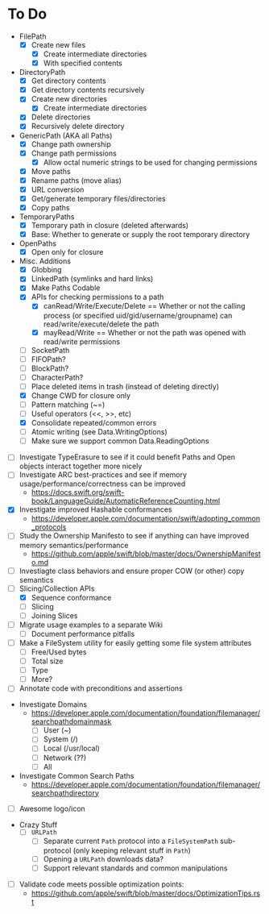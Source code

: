 # To Do
- FilePath
  - [x] Create new files
    - [x] Create intermediate directories
    - [x] With specified contents
- DirectoryPath
  - [x] Get directory contents
  - [x] Get directory contents recursively
  - [x] Create new directories
    - [x] Create intermediate directories
  - [x] Delete directories
  - [x] Recursively delete directory
- GenericPath (AKA all Paths)
  - [x] Change path ownership
  - [x] Change path permissions
    - [x] Allow octal numeric strings to be used for changing permissions
  - [x] Move paths
  - [x] Rename paths (move alias)
  - [x] URL conversion
  - [x] Get/generate temporary files/directories
  - [x] Copy paths
- TemporaryPaths
  - [x] Temporary path in closure (deleted afterwards)
  - [x] Base: Whether to generate or supply the root temporary directory
- OpenPaths
  - [x] Open only for closure
- Misc. Additions
  - [x] Globbing
  - [x] LinkedPath (symlinks and hard links)
  - [x] Make Paths Codable
  - [x] APIs for checking permissions to a path
    - [x] canRead/Write/Execute/Delete == Whether or not the calling process (or specified uid/gid/username/groupname) can read/write/execute/delete the path
    - [x] mayRead/Write == Whether or not the path was opened with read/write permissions
  - [ ] SocketPath
  - [ ] FIFOPath?
  - [ ] BlockPath?
  - [ ] CharacterPath?
  - [ ] Place deleted items in trash (instead of deleting directly)
  - [x] Change CWD for closure only
  - [ ] Pattern matching (~=)
  - [ ] Useful operators (<<, >>, etc)
  - [x] Consolidate repeated/common errors
  - [ ] Atomic writing (see Data.WritingOptions)
  - [ ] Make sure we support common Data.ReadingOptions
- [ ] Investigate TypeErasure to see if it could benefit Paths and Open objects interact together more nicely
- [ ] Investigate ARC best-practices and see if memory usage/performance/correctness can be improved
  - https://docs.swift.org/swift-book/LanguageGuide/AutomaticReferenceCounting.html
- [x] Investigate improved Hashable conformances
  - https://developer.apple.com/documentation/swift/adopting_common_protocols
- [ ] Study the Ownership Manifesto to see if anything can have improved memory semantics/performance
  - https://github.com/apple/swift/blob/master/docs/OwnershipManifesto.md
- [ ] Investiagte class behaviors and ensure proper COW (or other) copy semantics
- [ ] Slicing/Collection APIs
  - [x] Sequence conformance
  - [ ] Slicing
  - [ ] Joining Slices
- [ ] Migrate usage examples to a separate Wiki
  - [ ] Document performance pitfalls
- [ ] Make a FileSystem utility for easily getting some file system attributes
  - [ ] Free/Used bytes
  - [ ] Total size
  - [ ] Type
  - [ ] More?
- [ ] Annotate code with preconditions and assertions
- Investigate Domains
  - https://developer.apple.com/documentation/foundation/filemanager/searchpathdomainmask
    - [ ] User (~)
    - [ ] System (/)
    - [ ] Local (/usr/local)
    - [ ] Network (??)
    - [ ] All
- Investigate Common Search Paths
  - https://developer.apple.com/documentation/foundation/filemanager/searchpathdirectory
- [ ] Awesome logo/icon
- Crazy Stuff
  - [ ] `URLPath`
    - [ ] Separate current `Path` protocol into a `FileSystemPath` sub-protocol (only keeping relevant stuff in `Path`)
    - [ ] Opening a `URLPath` downloads data?
    - [ ] Support relevant standards and common manipulations
- [ ] Validate code meets possible optimization points:
  - https://github.com/apple/swift/blob/master/docs/OptimizationTips.rst
